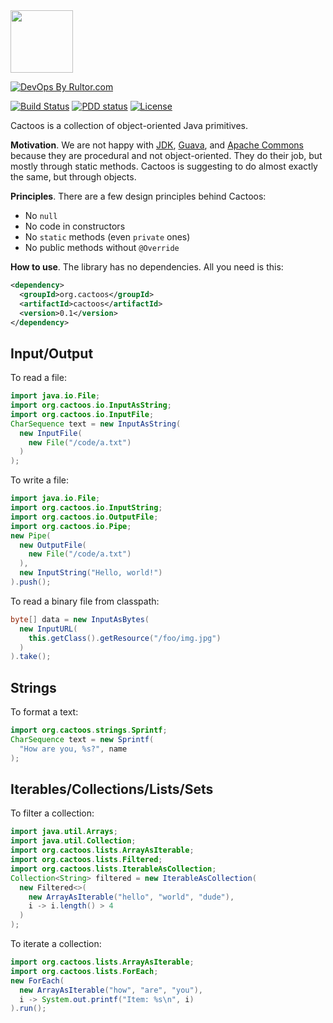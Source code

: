 <img src="http://cf.jare.io/?u=http%3A%2F%2Fwww.yegor256.com%2Fimages%2Fbooks%2Felegant-objects%2Fcactus.svg" height="100px" />

[![DevOps By Rultor.com](http://www.rultor.com/b/yegor256/cactoos)](http://www.rultor.com/p/yegor256/cactoos)

[![Build Status](https://travis-ci.org/yegor256/cactoos.svg?branch=master)](https://travis-ci.org/yegor256/cactoos)
[![PDD status](http://www.0pdd.com/svg?name=yegor256/cactoos)](http://www.0pdd.com/p?name=yegor256/cactoos)
[![License](https://img.shields.io/badge/license-MIT-green.svg)](https://github.com/yegor256/takes/blob/master/LICENSE.txt)

Cactoos is a collection of object-oriented Java primitives.

**Motivation**.
We are not happy with
[JDK](https://en.wikipedia.org/wiki/Java_Development_Kit),
[Guava](https://github.com/google/guava), and
[Apache Commons](https://commons.apache.org/) because
they are procedural and not object-oriented. They do their job,
but mostly through static methods. Cactoos is suggesting
to do almost exactly the same, but through objects.

**Principles**.
There are a few design principles behind Cactoos:

  * No `null`
  * No code in constructors
  * No `static` methods (even `private` ones)
  * No public methods without `@Override`

**How to use**.
The library has no dependencies. All you need is this:

```xml
<dependency>
  <groupId>org.cactoos</groupId>
  <artifactId>cactoos</artifactId>
  <version>0.1</version>
</dependency>
```

## Input/Output

To read a file:

```java
import java.io.File;
import org.cactoos.io.InputAsString;
import org.cactoos.io.InputFile;
CharSequence text = new InputAsString(
  new InputFile(
    new File("/code/a.txt")
  )
);
```

To write a file:

```java
import java.io.File;
import org.cactoos.io.InputString;
import org.cactoos.io.OutputFile;
import org.cactoos.io.Pipe;
new Pipe(
  new OutputFile(
    new File("/code/a.txt")
  ),
  new InputString("Hello, world!")
).push();
```

To read a binary file from classpath:

```java
byte[] data = new InputAsBytes(
  new InputURL(
    this.getClass().getResource("/foo/img.jpg")
  )
).take();
```

## Strings

To format a text:

```java
import org.cactoos.strings.Sprintf;
CharSequence text = new Sprintf(
  "How are you, %s?", name
);
```

## Iterables/Collections/Lists/Sets

To filter a collection:

```java
import java.util.Arrays;
import java.util.Collection;
import org.cactoos.lists.ArrayAsIterable;
import org.cactoos.lists.Filtered;
import org.cactoos.lists.IterableAsCollection;
Collection<String> filtered = new IterableAsCollection(
  new Filtered<>(
    new ArrayAsIterable("hello", "world", "dude"),
    i -> i.length() > 4
  )
);
```

To iterate a collection:

```java
import org.cactoos.lists.ArrayAsIterable;
import org.cactoos.lists.ForEach;
new ForEach(
  new ArrayAsIterable("how", "are", "you"),
  i -> System.out.printf("Item: %s\n", i)
).run();
```

